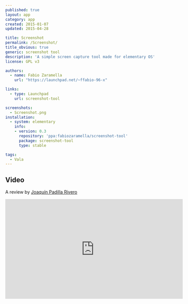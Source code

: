 ```yaml
---
published: true
layout: app
category: app
created: 2015-01-07
updated: 2015-04-28

title: Screenshot
permalink: /Screenshot/
title_obvious: true
generic: screenshot tool
description: 'A simple screen capture tool made for elementary OS'
license: GPL v3

authors:
  - name: Fabio Zaramella
    url: "https://launchpad.net/~ffabio-96-x"

links:
  - type: Launchpad
    url: screenshot-tool

screenshots:
  - Screenshot.png
installation:
  - system: elementary
    info:
    - version: 0.3
      repository: 'ppa:fabiozaramella/screenshot-tool'
      package: screenshot-tool
      type: stable

tags:
  - Vala
---
```

## Video
A review by [Joaquín Padilla Rivero](https://www.youtube.com/channel/UC_im4PuM9ViTNjaUf2cXmgg)

<iframe width="560" height="315" src="https://www.youtube.com/embed/hwEi-JjVKuc" frameborder="0" allowfullscreen></iframe>
